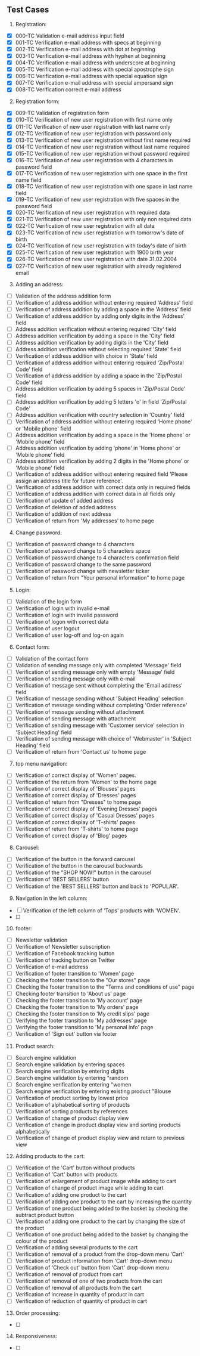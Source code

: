 ## Test Cases

1. Registration:

- [x] 000-TC Validation e-mail address input field
- [x] 001-TC Verification e-mail address with specs at beginning
- [x] 002-TC Verification e-mail address with dot at beginning
- [x] 003-TC Verification e-mail address with hyphen at beginning
- [x] 004-TC Verification e-mail address with underscore at beginning
- [x] 005-TC Verification e-mail address with special apostrophe sign
- [x] 006-TC Verification e-mail address with special equation sign
- [x] 007-TC Verification e-mail address with special ampersand sign
- [x] 008-TC Verification correct e-mail address

2. Registration form:

- [x] 009-TC Validation of registration form
- [x] 010-TC Verification of new user registration with first name only
- [x] 011-TC Verification of new user registration with last name only
- [x] 012-TC Verification of new user registration with password only
- [x] 013-TC Verification of new user registration without first name required
- [x] 014-TC Verification of new user registration without last name required
- [x] 015-TC Verification of new user registration without password required
- [x] 016-TC Verification of new user registration with 4 characters in password field
- [x] 017-TC Verification of new user registration with one space in the first name field
- [x] 018-TC Verification of new user registration with one space in last name field
- [x] 019-TC Verification of new user registration with five spaces in the password field
- [x] 020-TC Verification of new user registration with required data
- [x] 021-TC Verification of new user registration with only non required data
- [x] 022-TC Verification of new user registration with all data
- [x] 023-TC Verification of new user registration with tomorrow's date of birth
- [x] 024-TC Verification of new user registration with today's date of birth
- [x] 025-TC Verification of new user registration with 1900 birth year
- [x] 026-TC Verification of new user registration with date 31.02.2004
- [x] 027-TC Verification of new user registration with already registered email

3. Adding an address:

- [ ] Validation of the address addition form
- [ ] Verification of address addition without entering required 'Address' field
- [ ] Verification of address addition by adding a space in the 'Address' field
- [ ] Verification of address addition by adding only digits in the 'Address' field
- [ ] Address addition verification without entering required 'City' field
- [ ] Address addition verification by adding a space in the 'City' field
- [ ] Address addition verification by adding digits in the 'City' field
- [ ] Address addition verification without selecting required 'State' field
- [ ] Verification of address addition with choice in 'State' field
- [ ] Verification of address addition without entering required 'Zip/Postal Code' field
- [ ] Verification of address addition by adding a space in the 'Zip/Postal Code' field
- [ ] Address addition verification by adding 5 spaces in 'Zip/Postal Code' field
- [ ] Address addition verification by adding 5 letters 'o' in field 'Zip/Postal Code'
- [ ] Address addition verification with country selection in 'Country' field
- [ ] Verification of address addition without entering required 'Home phone' or 'Mobile phone' field
- [ ] Address addition verification by adding a space in the 'Home phone' or 'Mobile phone' field
- [ ] Address addition verification by adding 'phone' in 'Home phone' or 'Mobile phone' field
- [ ] Address addition verification by adding 2 digits in the 'Home phone' or 'Mobile phone' field
- [ ] Verification of address addition without entering required field 'Please assign an address title for future reference'.
- [ ] Verification of address addition with correct data only in required fields
- [ ] Verification of address addition with correct data in all fields only
- [ ] Verification of update of added address
- [ ] Verification of deletion of added address
- [ ] Verification of addition of next address
- [ ] Verification of return from 'My addresses' to home page

4. Change password:

- [ ] Verification of password change to 4 characters
- [ ] Verification of password change to 5 characters space
- [ ] Verification of password change to 4 characters confirmation field
- [ ] Verification of password change to the same password
- [ ] Verification of password change with newsletter ticker
- [ ] Verification of return from "Your personal information" to home page

5. Login:

- [ ] Validation of the login form
- [ ] Verification of login with invalid e-mail
- [ ] Verification of login with invalid password
- [ ] Verification of logon with correct data
- [ ] Verification of user logout
- [ ] Verification of user log-off and log-on again

6. Contact form:

- [ ] Validation of the contact form
- [ ] Validation of sending message only with completed 'Message' field
- [ ] Verification of sending message only with empty 'Message' field
- [ ] Verification of sending message only with e-mail
- [ ] Verification of message sent without completing the 'Email address' field
- [ ] Verification of message sending without 'Subject Heading' selection
- [ ] Verification of message sending without completing 'Order reference'
- [ ] Verification of message sending without attachment
- [ ] Verification of sending message with attachment
- [ ] Verification of sending message with 'Customer service' selection in 'Subject Heading' field
- [ ] Verification of sending message with choice of 'Webmaster' in 'Subject Heading' field
- [ ] Verification of return from 'Contact us' to home page

7. top menu navigation:

- [ ] Verification of correct display of 'Women' pages.
- [ ] Verification of the return from 'Women' to the home page
- [ ] Verification of correct display of 'Blouses' pages
- [ ] Verification of correct display of 'Dresses' pages
- [ ] Verification of return from "Dresses" to home page
- [ ] Verification of correct display of 'Evening Dresses' pages
- [ ] Verification of correct display of 'Casual Dresses' pages
- [ ] Verification of correct display of 'T-shirts' pages
- [ ] Verification of return from 'T-shirts' to home page
- [ ] Verification of correct display of 'Blog' pages

8. Carousel:

- [ ] Verification of the button in the forward carousel
- [ ] Verification of the button in the carousel backwards
- [ ] Verification of the "SHOP NOW!" button in the carousel
- [ ] Verification of 'BEST SELLERS' button
- [ ] Verification of the 'BEST SELLERS' button and back to 'POPULAR'.

9. Navigation in the left column:

- [ ] Verification of the left column of 'Tops' products with 'WOMEN'.
- [ ] 

10. footer:

- [ ] Newsletter validation
- [ ] Verification of Newsletter subscription
- [ ] Verification of Facebook tracking button
- [ ] Verification of tracking button on Twitter
- [ ] Verification of e-mail address
- [ ] Verification of footer transition to 'Women' page
- [ ] Checking the footer transition to the "Our stores" page
- [ ] Checking the footer transition to the "Terms and conditions of use" page
- [ ] Checking footer transition to 'About us' page
- [ ] Checking the footer transition to 'My account' page
- [ ] Checking the footer transition to 'My orders' page
- [ ] Checking the footer transition to 'My credit slips' page
- [ ] Verifying the footer transition to 'My addresses' page
- [ ] Verifying the footer transition to 'My personal info' page
- [ ] Verification of 'Sign out' button via footer

11. Product search:

- [ ] Search engine validation
- [ ] Search engine validation by entering spaces
- [ ] Search engine verification by entering digits
- [ ] Search engine validation by entering "random
- [ ] Search engine verification by entering "women
- [ ] Search engine verification by entering existing product "Blouse
- [ ] Verification of product sorting by lowest price
- [ ] Verification of alphabetical sorting of products
- [ ] Verification of sorting products by references
- [ ] Verification of change of product display view
- [ ] Verification of change in product display view and sorting products alphabetically
- [ ] Verification of change of product display view and return to previous view

12. Adding products to the cart:

- [ ] Verification of the 'Cart' button without products
- [ ] Verification of 'Cart' button with products
- [ ] Verification of enlargement of product image while adding to cart
- [ ] Verification of change of product image while adding to cart
- [ ] Verification of adding one product to the cart 
- [ ] Verification of adding one product to the cart by increasing the quantity
- [ ] Verification of one product being added to the basket by checking the subtract product button
- [ ] Verification of adding one product to the cart by changing the size of the product
- [ ] Verification of one product being added to the basket by changing the colour of the product
- [ ] Verification of adding several products to the cart
- [ ] Verification of removal of a product from the drop-down menu 'Cart'
- [ ] Verification of product information from 'Cart' drop-down menu
- [ ] Verification of 'Check out' button from 'Cart' drop-down menu
- [ ] Verification of removal of product from cart
- [ ] Verification of removal of one of two products from the cart
- [ ] Verification of removal of all products from the cart
- [ ] Verification of increase in quantity of product in cart
- [ ] Verification of reduction of quantity of product in cart

13. Order processing:

- [ ] 

14. Responsiveness:

- [ ]

<!-- 
http://www.automationpractice.pl/
https://etsydemo.knowband.com/en/
-->